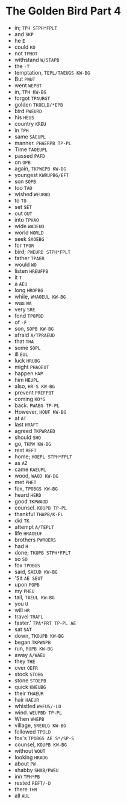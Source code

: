 # The Golden Bird Part 4

* in; `TPH STPH*FPLT`
* and `SKP`
* he `E`
* could `KO`
* not `TPHOT`
* withstand `W/STAPB`
* the `-T`
* temptation, `TEPL/TAEUGS KW-BG`
* But `PWUT`
* went `WEPBT`
* in, `TPH KW-BG`
* forgot `TPAURGT`
* golden `TKOELD/*EPB`
* bird `PWEURD`
* his `HEUS`
* country `KREU`
* in `TPH`
* same `SAEUPL`
* manner. `PHAERPB TP-PL`
* Time `TAOEUPL`
* passed `PAFD`
* on `OPB`
* again, `TKPWEPB KW-BG`
* youngest `KWRUPBG/EFT`
* son `SOPB`
* too `TAO`
* wished `WEURBD`
* to `TO`
* set `SET`
* out `OUT`
* into `TPHAO`
* wide `WAOEUD`
* world `WORLD`
* seek `SAOEBG`
* for `TPOR`
* bird; `PWEURD STPH*FPLT`
* father `TPAER`
* would `WO`
* listen `HREUFPB`
* it `T`
* a `AEU`
* long `HROPBG`
* while, `WHAOEUL KW-BG`
* was `WA`
* very `SRE`
* fond `TPOPBD`
* of `-F`
* son, `SOPB KW-BG`
* afraid `A/TPRAEUD`
* that `THA`
* some `SOPL`
* ill `EUL`
* luck `HRUBG`
* might `PHAOEUT`
* happen `HAP`
* him `HEUPL`
* also, `HR-S KW-BG`
* prevent `PREFPBT`
* coming `KO*G`
* back. `PWABG TP-PL`
* However, `HOUF KW-BG`
* at `AT`
* last `HRAFT`
* agreed `TKPWRAED`
* should `SHO`
* go, `TKPW KW-BG`
* rest `REFT`
* home; `HOEPL STPH*FPLT`
* as `AZ`
* came `KAEUPL`
* wood, `WAOD KW-BG`
* met `PHET`
* fox, `TPOBGS KW-BG`
* heard `HERD`
* good `TKPWAOD`
* counsel. `KOUPB TP-PL`
* thankful `THAPB/K-FL`
* did `TK`
* attempt `A/TEPLT`
* life `HRAOEUF`
* brothers `PWROERS`
* had `H`
* done; `TKOPB STPH*FPLT`
* so `SO`
* fox `TPOBGS`
* said, `SAEUD KW-BG`
* 'Sit `AE SEUT`
* upon `POPB`
* my `PHEU`
* tail, `TAEUL KW-BG`
* you `U`
* will `HR`
* travel `TRAFL`
* faster.' `TPA*FRT TP-PL AE`
* sat `SAT`
* down, `TKOUPB KW-BG`
* began `TKPWAPB`
* run, `RUPB KW-BG`
* away `A/WAEU`
* they `THE`
* over `OEFR`
* stock `STOBG`
* stone `STOEPB`
* quick `KWEUBG`
* their `THAEUR`
* hair `HAEUR`
* whistled `WHEUS/-LD`
* wind. `WEUPBD TP-PL`
* When `WHEPB`
* village, `SREULG KW-BG`
* followed `TPOLD`
* fox's `TPOBGS AE S*/SP-S`
* counsel, `KOUPB KW-BG`
* without `WOUT`
* looking `HRAOG`
* about `PW`
* shabby `SHAB/PWEU`
* inn `TPH*PB`
* rested `REFT/-D`
* there `THR`
* all `AUL`

